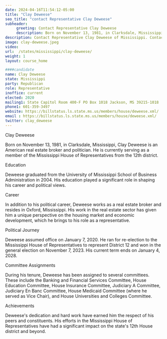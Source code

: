 ```yaml
---
date: 2024-04-16T11:54:12-05:00
title: "Clay Deweese"
seo_title: "contact Representative Clay Deweese"
subheader:
     greeting: Contact Representative Clay Deweese
     description: Born on November 13, 1981, in Clarksdale, Mississippi, Clay Deweese is an American real estate broker and politician. He is currently serving as a member of the Mississippi House of Representatives from the 12th district.
description: Contact Representative Clay Deweese of Mississippi. Contact information for Clay Deweese includes email address, phone number, and mailing address.
image: clay-deweese.jpeg
video:
url:  /states/mississippi/clay-deweese/
weight: 1
layout: course_home

####candidate
name: Clay Deweese
state: Mississippi
party: Republican
role: Representative
inoffice: current
elected: 2020
mailing1: State Capitol Room 400-F PO Box 1018 Jackson, MS 39215-1018
phone1: 601-359-3497
website: https://billstatus.ls.state.ms.us/members/house/deweese.xml/
email : https://billstatus.ls.state.ms.us/members/house/deweese.xml/
twitter: clay_deweese
---
```


Clay Deweese

Born on November 13, 1981, in Clarksdale, Mississippi, Clay Deweese is an American real estate broker and politician. He is currently serving as a member of the Mississippi House of Representatives from the 12th district.

Education

Deweese graduated from the University of Mississippi School of Business Administration in 2004. His education played a significant role in shaping his career and political views.

Career

In addition to his political career, Deweese works as a real estate broker and resides in Oxford, Mississippi. His work in the real estate sector has given him a unique perspective on the housing market and economic development, which he brings to his role as a representative.

Political Journey

Deweese assumed office on January 7, 2020. He ran for re-election to the Mississippi House of Representatives to represent District 12 and won in the general election on November 7, 2023. His current term ends on January 4, 2028.

Committee Assignments

During his tenure, Deweese has been assigned to several committees. These include the Banking and Financial Services Committee, House Education Committee, House Insurance Committee, Judiciary A Committee, Judiciary En Banc Committee, House Medicaid Committee (where he served as Vice Chair), and House Universities and Colleges Committee.

Achievements

Deweese's dedication and hard work have earned him the respect of his peers and constituents. His efforts in the Mississippi House of Representatives have had a significant impact on the state's 12th House district and beyond.

